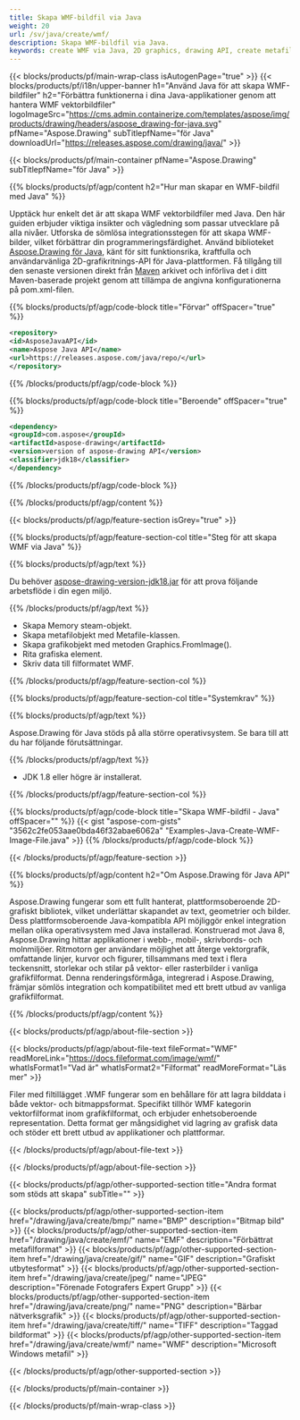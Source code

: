 ```yaml
---
title: Skapa WMF-bildfil via Java
weight: 20
url: /sv/java/create/wmf/
description: Skapa WMF-bildfil via Java.
keywords: create WMF via Java, 2D graphics, drawing API, create metafile in Java, Drawing för Java, save WMF image file, cross-platform 2D graphic library, Metafile class, vector graphics drawing, draw line, WMF image file, Graphics file formats
---
```


{{< blocks/products/pf/main-wrap-class isAutogenPage="true" >}}
{{< blocks/products/pf/i18n/upper-banner h1="Använd Java för att skapa WMF-bildfiler" h2="Förbättra funktionerna i dina Java-applikationer genom att hantera WMF vektorbildfiler" logoImageSrc="https://cms.admin.containerize.com/templates/aspose/img/products/drawing/headers/aspose_drawing-for-java.svg" pfName="Aspose.Drawing" subTitlepfName="för Java" downloadUrl="https://releases.aspose.com/drawing/java/" >}}

{{< blocks/products/pf/main-container pfName="Aspose.Drawing" subTitlepfName="för Java" >}}


{{% blocks/products/pf/agp/content h2="Hur man skapar en WMF-bildfil med Java" %}}

Upptäck hur enkelt det är att skapa WMF vektorbildfiler med Java. Den här guiden erbjuder viktiga insikter och vägledning som passar utvecklare på alla nivåer. Utforska de sömlösa integrationsstegen för att skapa WMF-bilder, vilket förbättrar din programmeringsfärdighet. Använd biblioteket [Aspose.Drawing för Java](https://products.aspose.com/drawing/java), känt för sitt funktionsrika, kraftfulla och användarvänliga 2D-grafikritnings-API för Java-plattformen. Få tillgång till den senaste versionen direkt från [Maven](https://releases.aspose.com/java/repo/com/aspose/aspose-drawing/) arkivet och införliva det i ditt Maven-baserade projekt genom att tillämpa de angivna konfigurationerna på pom.xml-filen.

{{% blocks/products/pf/agp/code-block title="Förvar" offSpacer="true" %}}

```xml
<repository>
<id>AsposeJavaAPI</id>
<name>Aspose Java API</name>
<url>https://releases.aspose.com/java/repo/</url>
</repository>
```

{{% /blocks/products/pf/agp/code-block %}}

{{% blocks/products/pf/agp/code-block title="Beroende" offSpacer="true" %}}

```xml
<dependency>
<groupId>com.aspose</groupId>
<artifactId>aspose-drawing</artifactId>
<version>version of aspose-drawing API</version>
<classifier>jdk18</classifier>
</dependency>
```

{{% /blocks/products/pf/agp/code-block %}}

{{% /blocks/products/pf/agp/content %}}


{{< blocks/products/pf/agp/feature-section isGrey="true" >}}

{{% blocks/products/pf/agp/feature-section-col title="Steg för att skapa WMF via Java" %}}

{{% blocks/products/pf/agp/text %}}

Du behöver [aspose-drawing-version-jdk18.jar](https://releases.aspose.com/drawing/java/) för att prova följande arbetsflöde i din egen miljö.

{{% /blocks/products/pf/agp/text %}}

+ Skapa Memory steam-objekt.
+ Skapa metafilobjekt med Metafile-klassen.
+ Skapa grafikobjekt med metoden Graphics.FromImage().
+ Rita grafiska element.
+ Skriv data till filformatet WMF.

{{% /blocks/products/pf/agp/feature-section-col %}}

{{% blocks/products/pf/agp/feature-section-col title="Systemkrav" %}}

{{% blocks/products/pf/agp/text %}}

Aspose.Drawing för Java stöds på alla större operativsystem. Se bara till att du har följande förutsättningar.

{{% /blocks/products/pf/agp/text %}}

- JDK 1.8 eller högre är installerat.

{{% /blocks/products/pf/agp/feature-section-col %}}

{{% blocks/products/pf/agp/code-block title="Skapa WMF-bildfil - Java" offSpacer="" %}}
{{< gist "aspose-com-gists" "3562c2fe053aae0bda46f32abae6062a" "Examples-Java-Create-WMF-Image-File.java" >}}
{{% /blocks/products/pf/agp/code-block %}}

{{< /blocks/products/pf/agp/feature-section >}}


<!-- aboutfile Starts -->

{{% blocks/products/pf/agp/content h2="Om Aspose.Drawing för Java API" %}}

Aspose.Drawing fungerar som ett fullt hanterat, plattformsoberoende 2D-grafiskt bibliotek, vilket underlättar skapandet av text, geometrier och bilder. Dess plattformsoberoende Java-kompatibla API möjliggör enkel integration mellan olika operativsystem med Java installerad. Konstruerad mot Java 8, Aspose.Drawing hittar applikationer i webb-, mobil-, skrivbords- och molnmiljöer. Ritmotorn ger användare möjlighet att återge vektorgrafik, omfattande linjer, kurvor och figurer, tillsammans med text i flera teckensnitt, storlekar och stilar på vektor- eller rasterbilder i vanliga grafikfilformat. Denna renderingsförmåga, integrerad i Aspose.Drawing, främjar sömlös integration och kompatibilitet med ett brett utbud av vanliga grafikfilformat.

{{% /blocks/products/pf/agp/content %}}


{{< blocks/products/pf/agp/about-file-section >}}

{{< blocks/products/pf/agp/about-file-text fileFormat="WMF" readMoreLink="https://docs.fileformat.com/image/wmf/" whatIsFormat1="Vad är" whatIsFormat2="Filformat" readMoreFormat="Läs mer" >}}

Filer med filtillägget .WMF fungerar som en behållare för att lagra bilddata i både vektor- och bitmappsformat. Specifikt tillhör WMF kategorin vektorfilformat inom grafikfilformat, och erbjuder enhetsoberoende representation. Detta format ger mångsidighet vid lagring av grafisk data och stöder ett brett utbud av applikationer och plattformar.

{{< /blocks/products/pf/agp/about-file-text >}}

{{< /blocks/products/pf/agp/about-file-section >}}

<!-- aboutfile Ends -->


{{< blocks/products/pf/agp/other-supported-section title="Andra format som stöds att skapa" subTitle="" >}}

{{< blocks/products/pf/agp/other-supported-section-item href="/drawing/java/create/bmp/" name="BMP" description="Bitmap bild" >}}
{{< blocks/products/pf/agp/other-supported-section-item href="/drawing/java/create/emf/" name="EMF" description="Förbättrat metafilformat" >}}
{{< blocks/products/pf/agp/other-supported-section-item href="/drawing/java/create/gif/" name="GIF" description="Grafiskt utbytesformat" >}}
{{< blocks/products/pf/agp/other-supported-section-item href="/drawing/java/create/jpeg/" name="JPEG" description="Förenade Fotografers Expert Grupp" >}}
{{< blocks/products/pf/agp/other-supported-section-item href="/drawing/java/create/png/" name="PNG" description="Bärbar nätverksgrafik" >}}
{{< blocks/products/pf/agp/other-supported-section-item href="/drawing/java/create/tiff/" name="TIFF" description="Taggad bildformat" >}}
{{< blocks/products/pf/agp/other-supported-section-item href="/drawing/java/create/wmf/" name="WMF" description="Microsoft Windows metafil" >}}


{{< /blocks/products/pf/agp/other-supported-section >}}

{{< /blocks/products/pf/main-container >}}

{{< /blocks/products/pf/main-wrap-class >}}
